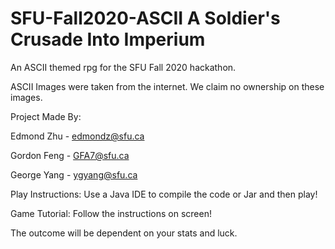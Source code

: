 # SFU-Fall2020-ASCII A Soldier's Crusade Into Imperium
An ASCII themed rpg for the SFU Fall 2020 hackathon.

ASCII Images were taken from the internet. We claim no ownership on these images.

Project Made By:

Edmond Zhu - edmondz@sfu.ca

Gordon Feng - GFA7@sfu.ca

George Yang - ygyang@sfu.ca

Play Instructions:
Use a Java IDE to compile the code or Jar and then play!

Game Tutorial:
  Follow the instructions on screen!
  
  The outcome will be dependent on your stats and luck.
  
